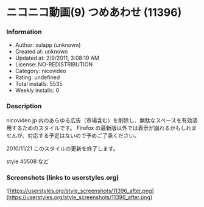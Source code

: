 # ニコニコ動画(9) つめあわせ (11396)

### Information
- Author: xulapp (unknown)
- Created at: unknown
- Updated at: 2/9/2011, 3:08:19 AM
- License: NO-REDISTRIBUTION
- Category: nicovideo
- Rating: undefined
- Total installs: 5535
- Weekly installs: 0


### Description
nicovideo.jp 内のあらゆる広告（市場含む）を削除し、無駄なスペースを有効活用するためのスタイルです。
Firefox の最新版以外では表示が崩れるかもしれませんが、対応する予定はないので予めご了承ください。

2010/11/21
このスタイルの更新を終了します。

style 40508 など


### Screenshots (links to userstyles.org)
![https://userstyles.org/style_screenshots/11396_after.png](https://userstyles.org/style_screenshots/11396_after.png)


